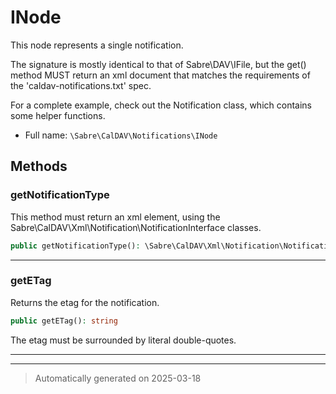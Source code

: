 
# INode

This node represents a single notification.

The signature is mostly identical to that of Sabre\DAV\IFile, but the get() method
MUST return an xml document that matches the requirements of the
'caldav-notifications.txt' spec.

For a complete example, check out the Notification class, which contains
some helper functions.

* Full name: `\Sabre\CalDAV\Notifications\INode`



## Methods


### getNotificationType

This method must return an xml element, using the
Sabre\CalDAV\Xml\Notification\NotificationInterface classes.

```php
public getNotificationType(): \Sabre\CalDAV\Xml\Notification\NotificationInterface
```












***

### getETag

Returns the etag for the notification.

```php
public getETag(): string
```

The etag must be surrounded by literal double-quotes.










***


***
> Automatically generated on 2025-03-18
